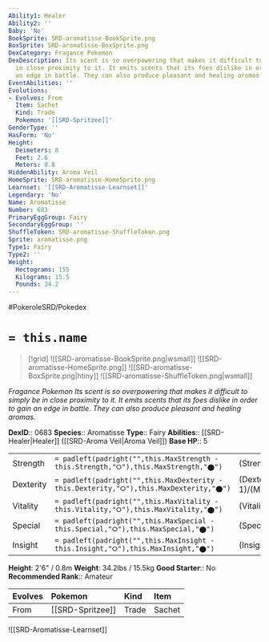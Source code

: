 ```yaml
---
Ability1: Healer
Ability2: ''
Baby: 'No'
BookSprite: SRD-aromatisse-BookSprite.png
BoxSprite: SRD-aromatisse-BoxSprite.png
DexCategory: Fragance Pokemon
DexDescription: Its scent is so overpowering that makes it difficult to simply be
  in close proximity to it. It emits scents that its foes dislike in order to gain
  an edge in battle. They can also produce pleasant and healing aromas.
EventAbilities: ''
Evolutions:
- Evolves: From
  Item: Sachet
  Kind: Trade
  Pokemon: '[[SRD-Spritzee]]'
GenderType: ''
HasForm: 'No'
Height:
  Deimeters: 8
  Feet: 2.6
  Meters: 0.8
HiddenAbility: Aroma Veil
HomeSprite: SRD-aromatisse-HomeSprite.png
Learnset: '[[SRD-Aromatisse-Learnset]]'
Legendary: 'No'
Name: Aromatisse
Number: 683
PrimaryEggGroup: Fairy
SecondaryEggGroup: ''
ShuffleToken: SRD-aromatisse-ShuffleToken.png
Sprite: aromatisse.png
Type1: Fairy
Type2: ''
Weight:
  Hectograms: 155
  Kilograms: 15.5
  Pounds: 34.2
---
```


#PokeroleSRD/Pokedex

# `= this.name`

> [!grid]
> ![[SRD-aromatisse-BookSprite.png|wsmall]]
> ![[SRD-aromatisse-HomeSprite.png]]
> ![[SRD-aromatisse-BoxSprite.png|htiny]]
> ![[SRD-aromatisse-ShuffleToken.png|wsmall]]


*Fragance Pokemon*
*Its scent is so overpowering that makes it difficult to simply be in close proximity to it. It emits scents that its foes dislike in order to gain an edge in battle. They can also produce pleasant and healing aromas.*

**DexID**:: 0683
**Species**:: Aromatisse
**Type**:: Fairy
**Abilities**:: [[SRD-Healer|Healer]] ([[SRD-Aroma Veil|Aroma Veil]])
**Base HP**:: 5

|           |                                                                                        |                                          |
| --------- | -------------------------------------------------------------------------------------- | ---------------------------------------- |
| Strength  | `= padleft(padright("",this.MaxStrength - this.Strength,"⭘"),this.MaxStrength,"⬤")`    | (Strength::2)/(MaxStrength::5)   |
| Dexterity | `= padleft(padright("",this.MaxDexterity - this.Dexterity,"⭘"),this.MaxDexterity,"⬤")` | (Dexterity:: 1)/(MaxDexterity::3) |
| Vitality  | `= padleft(padright("",this.MaxVitality - this.Vitality,"⭘"),this.MaxVitality,"⬤")`    | (Vitality::2)/(MaxVitality::5)   |
| Special   | `= padleft(padright("",this.MaxSpecial - this.Special,"⭘"),this.MaxSpecial,"⬤")`       | (Special::3)/(MaxSpecial::6)     |
| Insight   | `= padleft(padright("",this.MaxInsight - this.Insight,"⭘"),this.MaxInsight,"⬤")`       | (Insight::2)/(MaxInsight::5)     |

**Height**: 2'6" / 0.8m
**Weight**: 34.2lbs / 15.5kg
**Good Starter**:: No
**Recommended Rank**:: Amateur

| Evolves   | Pokemon          | Kind   | Item   |
|:----------|:-----------------|:-------|:-------|
| From      | [[SRD-Spritzee]] | Trade  | Sachet |

![[SRD-Aromatisse-Learnset]]